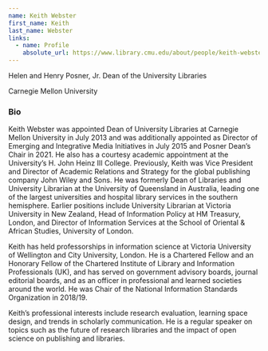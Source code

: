 ```yaml
---
name: Keith Webster
first_name: Keith
last_name: Webster
links:
  - name: Profile
    absolute_url: https://www.library.cmu.edu/about/people/keith-webster
---
```


Helen and Henry Posner, Jr. Dean of the University Libraries

Carnegie Mellon University

### Bio

Keith Webster was appointed Dean of University Libraries at Carnegie Mellon University in July 2013 and was additionally appointed as Director of Emerging and Integrative Media Initiatives in July 2015 and Posner Dean’s Chair in 2021. He also has a courtesy academic appointment at the University’s H. John Heinz III College. Previously, Keith was Vice President and Director of Academic Relations and Strategy for the global publishing company John Wiley and Sons. He was formerly Dean of Libraries and University Librarian at the University of Queensland in Australia, leading one of the largest universities and hospital library services in the southern hemisphere. Earlier positions include University Librarian at Victoria University in New Zealand, Head of Information Policy at HM Treasury, London, and Director of Information Services at the School of Oriental & African Studies, University of London.

Keith has held professorships in information science at Victoria University of Wellington and City University, London. He is a Chartered Fellow and an Honorary Fellow of the Chartered Institute of Library and Information Professionals (UK), and has served on government advisory boards, journal editorial boards, and as an officer in professional and learned societies around the world. He was Chair of the National Information Standards Organization in 2018/19.

Keith’s professional interests include research evaluation, learning space design, and trends in scholarly communication. He is a regular speaker on topics such as the future of research libraries and the impact of open science on publishing and libraries.
